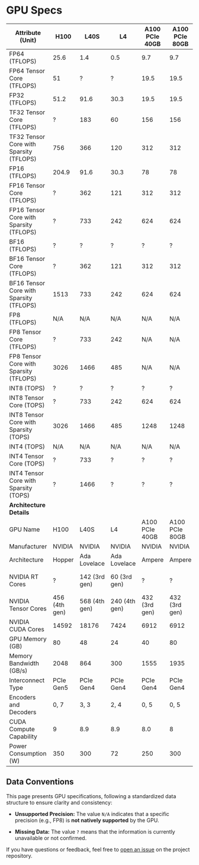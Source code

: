# GPU Specs

Attribute (Unit) | H100 | L40S | L4 | A100 PCIe 40GB | A100 PCIe 80GB | A100 SXM4 40GB | A100 SXM4 80GB | A10 | T4 | Quadro RTX 5000 | V100 PCIe | V100 SXM2 | V100S PCIe
--- | --- | --- | --- | --- | --- | --- | --- | --- | --- | --- | --- | --- | ---
FP64 (TFLOPS) | 25.6 | 1.4 | 0.5 | 9.7 | 9.7 | 9.7 | 9.7 | 1 | ? | 0.3 | 7 | 7.8 | 8.2
FP64 Tensor Core (TFLOPS) | 51 | ? | ? | 19.5 | 19.5 | 19.5 | 19.5 | ? | N/A | N/A | N/A | N/A | N/A
FP32 (TFLOPS) | 51.2 | 91.6 | 30.3 | 19.5 | 19.5 | 19.5 | 19.5 | 31.2 | 8.1 | 11.2 | 14 | 15.7 | 16.4
TF32 Tensor Core (TFLOPS) | ? | 183 | 60 | 156 | 156 | 156 | 156 | 62.5 | N/A | N/A | 112 | 125 | N/A
TF32 Tensor Core with Sparsity (TFLOPS) | 756 | 366 | 120 | 312 | 312 | 312 | 312 | 125 | N/A | N/A | N/A | N/A | N/A
FP16 (TFLOPS) | 204.9 | 91.6 | 30.3 | 78 | 78 | 78 | 78 | 31.2 | 65 | 22.3 | N/A | N/A | 32.8
FP16 Tensor Core (TFLOPS) | ? | 362 | 121 | 312 | 312 | 312 | 312 | ? | ? | ? | N/A | N/A | 130
FP16 Tensor Core with Sparsity (TFLOPS) | ? | 733 | 242 | 624 | 624 | 624 | 624 | ? | ? | ? | ? | ? | ?
BF16 (TFLOPS) | ? | ? | ? | ? | ? | ? | ? | ? | N/A | N/A | N/A | N/A | N/A
BF16 Tensor Core (TFLOPS) | ? | 362 | 121 | 312 | 312 | 312 | 312 | 125 | N/A | N/A | N/A | N/A | N/A
BF16 Tensor Core with Sparsity (TFLOPS) | 1513 | 733 | 242 | 624 | 624 | 624 | 624 | 250 | N/A | N/A | N/A | N/A | N/A
FP8 (TFLOPS) | N/A | N/A | N/A | N/A | N/A | N/A | N/A | N/A | N/A | N/A | N/A | N/A | N/A
FP8 Tensor Core (TFLOPS) | ? | 733 | 242 | N/A | N/A | N/A | N/A | N/A | N/A | N/A | N/A | N/A | N/A
FP8 Tensor Core with Sparsity (TFLOPS) | 3026 | 1466 | 485 | N/A | N/A | N/A | N/A | N/A | N/A | N/A | N/A | N/A | N/A
INT8 (TOPS) | ? | ? | ? | ? | ? | ? | ? | ? | 130 | ? | ? | ? | ?
INT8 Tensor Core (TOPS) | ? | 733 | 242 | 624 | 624 | 624 | 624 | 250 | ? | ? | N/A | N/A | N/A
INT8 Tensor Core with Sparsity (TOPS) | 3026 | 1466 | 485 | 1248 | 1248 | 1248 | 1248 | 500 | ? | ? | N/A | N/A | N/A
INT4 (TOPS) | N/A | N/A | N/A | N/A | N/A | N/A | N/A | N/A | N/A | N/A | N/A | N/A | N/A
INT4 Tensor Core (TOPS) | ? | 733 | ? | ? | ? | ? | ? | 500 | 260 | ? | N/A | N/A | N/A
INT4 Tensor Core with Sparsity (TOPS) | ? | 1466 | ? | ? | ? | ? | ? | 1000 | ? | ? | N/A | N/A | N/A
**Architecture Details** |  |  |  |  |  |  |  |  |  |  |  |  |  | 
GPU Name | H100 | L40S | L4 | A100 PCIe 40GB | A100 PCIe 80GB | A100 SXM4 40GB | A100 SXM4 80GB | A10 | T4 | Quadro RTX 5000 | V100 PCIe | V100 SXM2 | V100S PCIe
Manufacturer | NVIDIA | NVIDIA | NVIDIA | NVIDIA | NVIDIA | NVIDIA | NVIDIA | NVIDIA | NVIDIA | NVIDIA | NVIDIA | NVIDIA | NVIDIA
Architecture | Hopper | Ada Lovelace | Ada Lovelace | Ampere | Ampere | Ampere | Ampere | Ampere | Turing | Turing | Volta | Volta | Volta
NVIDIA RT Cores | ? | 142 (3rd gen) | 60 (3rd gen) | ? | ? | ? | ? | 72 (2nd gen) | ? | 48 | N/A | N/A | N/A
NVIDIA Tensor Cores | 456 (4th gen) | 568 (4th gen) | 240 (4th gen) | 432 (3rd gen) | 432 (3rd gen) | 432 (3rd gen) | 432 (3rd gen) | 288 (3rd gen) | 320 (2nd gen) | 384 (2nd gen) | 640 (1st gen) | 640 (1st gen) | 640 (1st gen)
NVIDIA CUDA Cores | 14592 | 18176 | 7424 | 6912 | 6912 | 6912 | 6912 | 9216 | 2560 | 3072 | 5120 | 5120 | 5120
GPU Memory (GB) | 80 | 48 | 24 | 40 | 80 | 40 | 80 | 24 | 16 | 16 | 16/32 | 16/32 | 32
Memory Bandwidth (GB/s) | 2048 | 864 | 300 | 1555 | 1935 | 1555 | 2039 | 600 | 300 | 448 | 900 | 900 | 1134
Interconnect Type | PCIe Gen5 | PCIe Gen4 | PCIe Gen4 | PCIe Gen4 | PCIe Gen4 | NVLink | NVLink | PCIe Gen4 | PCIe Gen3 | PCIe Gen3 | PCIe Gen3 | NVLink | PCIe Gen3
Encoders and Decoders | 0, 7 | 3, 3 | 2, 4 | 0, 5 | 0, 5 | 0, 5 | 0, 5 | 1, 2 | 1, 2 | 1, 2 | 3, 1 | 3, 1 | 3, 1
CUDA Compute Capability | 9 | 8.9 | 8.9 | 8.0 | 8 | 8.0 | 8 | 8.6 | 7.5 | 7.5 | 7 | 7 | 7
Power Consumption (W) | 350 | 300 | 72 | 250 | 300 | 400 | 400 | 150 | 70 | 230 | 250 | 300 | 250

## Data Conventions

This page presents GPU specifications, following a standardized data structure to ensure clarity and consistency:

- **Unsupported Precision:**
  The value `N/A` indicates that a specific precision (e.g., FP8) is **not natively supported** by the GPU.

- **Missing Data:**
  The value `?` means that the information is currently unavailable or not confirmed.

If you have questions or feedback, feel free to [open an issue](https://github.com/gmasse/gpu-specs/issues) on the project repository.
